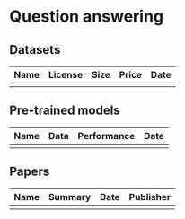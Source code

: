 # Question answering

## Datasets 

| Name | License | Size | Price | Date | 
| -- | -- | -- | -- | -- | 
| | | | |  |

## Pre-trained models  

| Name | Data | Performance | Date | 
| -- | -- | -- | -- | 
| | | | | 

## Papers 
| Name | Summary | Date | Publisher | 
| -- | -- | -- | -- |
| | | | |
